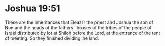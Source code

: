 # Joshua 19:51

These are the inheritances that Eleazar the priest and Joshua the son of Nun and the heads of the fathers ’ houses of the tribes of the people of Israel distributed by lot at Shiloh before the Lord, at the entrance of the tent of meeting. So they finished dividing the land.
